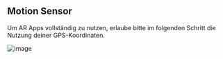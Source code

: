 ## Motion Sensor

Um AR Apps vollständig zu nutzen, erlaube bitte im folgenden Schritt die Nutzung deiner GPS-Koordinaten.

![image](/assets/items/dialogs/images/geolocation.png)
